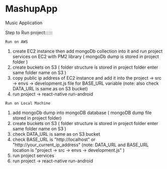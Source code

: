 # MashupApp
Music Application

Step to Run project::::::

`Run on AWS`
1) create EC2 instance then add mongoDb collection into it and run project services on EC2 with PM2 library ( mongoDb dump is stored in project folder )
2) create buckets on S3 ( folder structure is stored in project folder enter same folder name on S3 )
3) copy public ip address of EC2 instance and add it into the project -> src -> envs -> development.js file for BASE_URL variable
(note: also check DATA_URL is same as on S3 bucket)
4) run project -> react-native run-android



`Run on Local Machine`
1) add mongoDb dump into mongoDB database ( mongoDB dump file stored in project folder)
2) create buckets on S3 ( folder structure is stored in project folder enter same folder name on S3 )
3) check DATA_URL is same as on S3 bucket
2) check BASE_URL is "http://localhost" or "http://your_current_ip_address"
(note: DATA_URL and BASE_URL location is "project -> src -> envs -> development.js" )
2) run project services
3) run project -> react-native run-android
